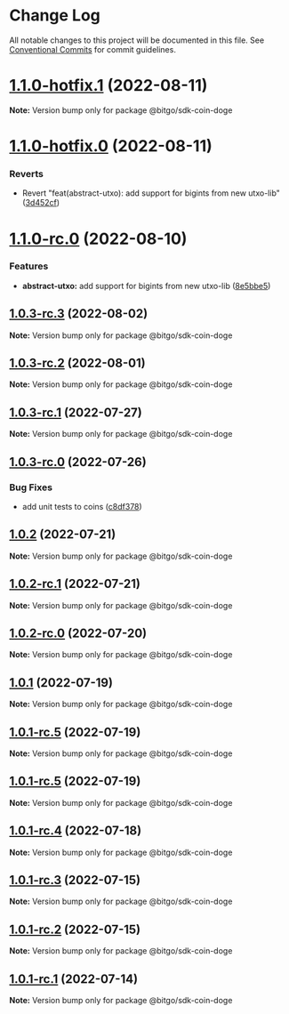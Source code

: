 # Change Log

All notable changes to this project will be documented in this file.
See [Conventional Commits](https://conventionalcommits.org) for commit guidelines.

# [1.1.0-hotfix.1](https://github.com/BitGo/BitGoJS/compare/@bitgo/sdk-coin-doge@1.1.0-hotfix.0...@bitgo/sdk-coin-doge@1.1.0-hotfix.1) (2022-08-11)

**Note:** Version bump only for package @bitgo/sdk-coin-doge





# [1.1.0-hotfix.0](https://github.com/BitGo/BitGoJS/compare/@bitgo/sdk-coin-doge@1.1.0-rc.0...@bitgo/sdk-coin-doge@1.1.0-hotfix.0) (2022-08-11)


### Reverts

* Revert "feat(abstract-utxo): add support for bigints from new utxo-lib" ([3d452cf](https://github.com/BitGo/BitGoJS/commit/3d452cfed2a783cd8d5b9fe718b4ceca1d14e5a8))





# [1.1.0-rc.0](https://github.com/BitGo/BitGoJS/compare/@bitgo/sdk-coin-doge@1.0.3-rc.5...@bitgo/sdk-coin-doge@1.1.0-rc.0) (2022-08-10)


### Features

* **abstract-utxo:** add support for bigints from new utxo-lib ([8e5bbe5](https://github.com/BitGo/BitGoJS/commit/8e5bbe5e158254d34abb87f6d000e5afd9bb6b9d))





## [1.0.3-rc.3](https://github.com/BitGo/BitGoJS/compare/@bitgo/sdk-coin-doge@1.0.3-rc.2...@bitgo/sdk-coin-doge@1.0.3-rc.3) (2022-08-02)

**Note:** Version bump only for package @bitgo/sdk-coin-doge





## [1.0.3-rc.2](https://github.com/BitGo/BitGoJS/compare/@bitgo/sdk-coin-doge@1.0.3-rc.1...@bitgo/sdk-coin-doge@1.0.3-rc.2) (2022-08-01)

**Note:** Version bump only for package @bitgo/sdk-coin-doge





## [1.0.3-rc.1](https://github.com/BitGo/BitGoJS/compare/@bitgo/sdk-coin-doge@1.0.3-rc.0...@bitgo/sdk-coin-doge@1.0.3-rc.1) (2022-07-27)

**Note:** Version bump only for package @bitgo/sdk-coin-doge





## [1.0.3-rc.0](https://github.com/BitGo/BitGoJS/compare/@bitgo/sdk-coin-doge@1.0.2...@bitgo/sdk-coin-doge@1.0.3-rc.0) (2022-07-26)


### Bug Fixes

* add unit tests to coins ([c8df378](https://github.com/BitGo/BitGoJS/commit/c8df378116dae2f67aaf7e9a6bfb98bf42f158d9))





## [1.0.2](https://github.com/BitGo/BitGoJS/compare/@bitgo/sdk-coin-doge@1.0.2-rc.1...@bitgo/sdk-coin-doge@1.0.2) (2022-07-21)

**Note:** Version bump only for package @bitgo/sdk-coin-doge





## [1.0.2-rc.1](https://github.com/BitGo/BitGoJS/compare/@bitgo/sdk-coin-doge@1.0.2-rc.0...@bitgo/sdk-coin-doge@1.0.2-rc.1) (2022-07-21)

**Note:** Version bump only for package @bitgo/sdk-coin-doge





## [1.0.2-rc.0](https://github.com/BitGo/BitGoJS/compare/@bitgo/sdk-coin-doge@1.0.1...@bitgo/sdk-coin-doge@1.0.2-rc.0) (2022-07-20)

**Note:** Version bump only for package @bitgo/sdk-coin-doge





## [1.0.1](https://github.com/BitGo/BitGoJS/compare/@bitgo/sdk-coin-doge@1.0.1-rc.5...@bitgo/sdk-coin-doge@1.0.1) (2022-07-19)

**Note:** Version bump only for package @bitgo/sdk-coin-doge





## [1.0.1-rc.5](https://github.com/BitGo/BitGoJS/compare/@bitgo/sdk-coin-doge@1.0.1-rc.3...@bitgo/sdk-coin-doge@1.0.1-rc.5) (2022-07-19)

**Note:** Version bump only for package @bitgo/sdk-coin-doge

## [1.0.1-rc.5](https://github.com/BitGo/BitGoJS/compare/@bitgo/sdk-coin-doge@1.0.1-rc.3...@bitgo/sdk-coin-doge@1.0.1-rc.5) (2022-07-19)

**Note:** Version bump only for package @bitgo/sdk-coin-doge

## [1.0.1-rc.4](https://github.com/BitGo/BitGoJS/compare/@bitgo/sdk-coin-doge@1.0.1-rc.3...@bitgo/sdk-coin-doge@1.0.1-rc.4) (2022-07-18)

**Note:** Version bump only for package @bitgo/sdk-coin-doge

## [1.0.1-rc.3](https://github.com/BitGo/BitGoJS/compare/@bitgo/sdk-coin-doge@1.0.1-rc.2...@bitgo/sdk-coin-doge@1.0.1-rc.3) (2022-07-15)

**Note:** Version bump only for package @bitgo/sdk-coin-doge

## [1.0.1-rc.2](https://github.com/BitGo/BitGoJS/compare/@bitgo/sdk-coin-doge@1.0.1-rc.0...@bitgo/sdk-coin-doge@1.0.1-rc.2) (2022-07-15)

**Note:** Version bump only for package @bitgo/sdk-coin-doge

## [1.0.1-rc.1](https://github.com/BitGo/BitGoJS/compare/@bitgo/sdk-coin-doge@1.0.1-rc.0...@bitgo/sdk-coin-doge@1.0.1-rc.1) (2022-07-14)

**Note:** Version bump only for package @bitgo/sdk-coin-doge
